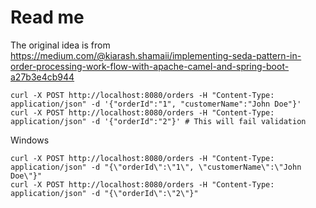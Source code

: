 # Read me

The original idea is from  
https://medium.com/@kiarash.shamaii/implementing-seda-pattern-in-order-processing-work-flow-with-apache-camel-and-spring-boot-a27b3e4cb944

```
curl -X POST http://localhost:8080/orders -H "Content-Type: application/json" -d '{"orderId":"1", "customerName":"John Doe"}'
curl -X POST http://localhost:8080/orders -H "Content-Type: application/json" -d '{"orderId":"2"}' # This will fail validation
```

Windows

```
curl -X POST http://localhost:8080/orders -H "Content-Type: application/json" -d "{\"orderId\":\"1\", \"customerName\":\"John Doe\"}"
curl -X POST http://localhost:8080/orders -H "Content-Type: application/json" -d "{\"orderId\":\"2\"}"
```